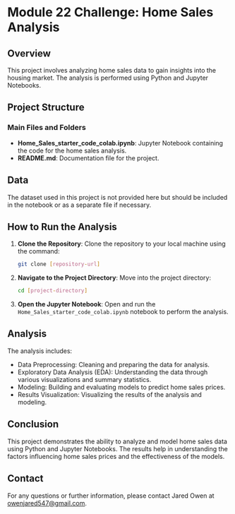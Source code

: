 # Module 22 Challenge: Home Sales Analysis

## Overview

This project involves analyzing home sales data to gain insights into the housing market. The analysis is performed using Python and Jupyter Notebooks.

## Project Structure

### Main Files and Folders

- **Home_Sales_starter_code_colab.ipynb**: Jupyter Notebook containing the code for the home sales analysis.
- **README.md**: Documentation file for the project.

## Data

The dataset used in this project is not provided here but should be included in the notebook or as a separate file if necessary.

## How to Run the Analysis

1. **Clone the Repository**: Clone the repository to your local machine using the command:
   ```sh
   git clone [repository-url]
   ```

2. **Navigate to the Project Directory**: Move into the project directory:
   ```sh
   cd [project-directory]
   ```

3. **Open the Jupyter Notebook**: Open and run the `Home_Sales_starter_code_colab.ipynb` notebook to perform the analysis.

## Analysis

The analysis includes:
- Data Preprocessing: Cleaning and preparing the data for analysis.
- Exploratory Data Analysis (EDA): Understanding the data through various visualizations and summary statistics.
- Modeling: Building and evaluating models to predict home sales prices.
- Results Visualization: Visualizing the results of the analysis and modeling.

## Conclusion

This project demonstrates the ability to analyze and model home sales data using Python and Jupyter Notebooks. The results help in understanding the factors influencing home sales prices and the effectiveness of the models.

## Contact

For any questions or further information, please contact Jared Owen at owenjared547@gmail.com.